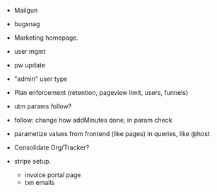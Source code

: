 * Mailgun
* bugsnag
* Marketing homepage.

* user mgmt
 * pw update

* "admin" user type
* Plan enforcement (retention, pageview limit, users, funnels)
* utm params follow?
* follow: change how addMinutes done, in param check

* parametize values from frontend (like pages) in queries, like @host
* Consolidate Org/Tracker?

* stripe setup.
  * invoice portal page
  * txn emails
